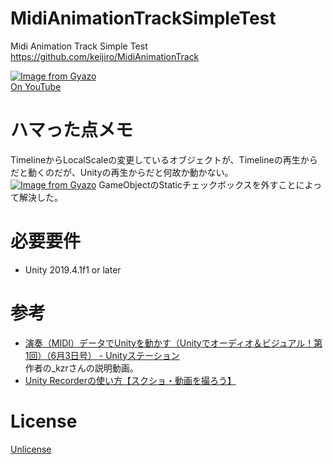 # MidiAnimationTrackSimpleTest
Midi Animation Track Simple Test https://github.com/keijiro/MidiAnimationTrack
  
[![Image from Gyazo](https://i.gyazo.com/16bde44a3651c754a43b8d79edd2a92d.gif)](https://gyazo.com/16bde44a3651c754a43b8d79edd2a92d)  
[On YouTube](https://www.youtube.com/watch?v=nVdT4ZPOOkU)

# ハマった点メモ
TimelineからLocalScaleの変更しているオブジェクトが、Timelineの再生からだと動くのだが、Unityの再生からだと何故か動かない。  
[![Image from Gyazo](https://i.gyazo.com/0e51aeac586b0822f0129ce880e6e5f4.png)](https://gyazo.com/0e51aeac586b0822f0129ce880e6e5f4)
GameObjectのStaticチェックボックスを外すことによって解決した。

# 必要要件
- Unity 2019.4.1f1 or later

# 参考
- [演奏（MIDI）データでUnityを動かす（Unityでオーディオ＆ビジュアル！第1回）（6月3日号） - Unityステーション](https://youtu.be/JxUcGRTHnL8)   
作者の_kzrさんの説明動画。  
- [Unity Recorderの使い方【スクショ・動画を撮ろう】](https://dkrevel.com/unity-explain/unity-recorder/)


# License
[Unlicense](https://unlicense.org/)
